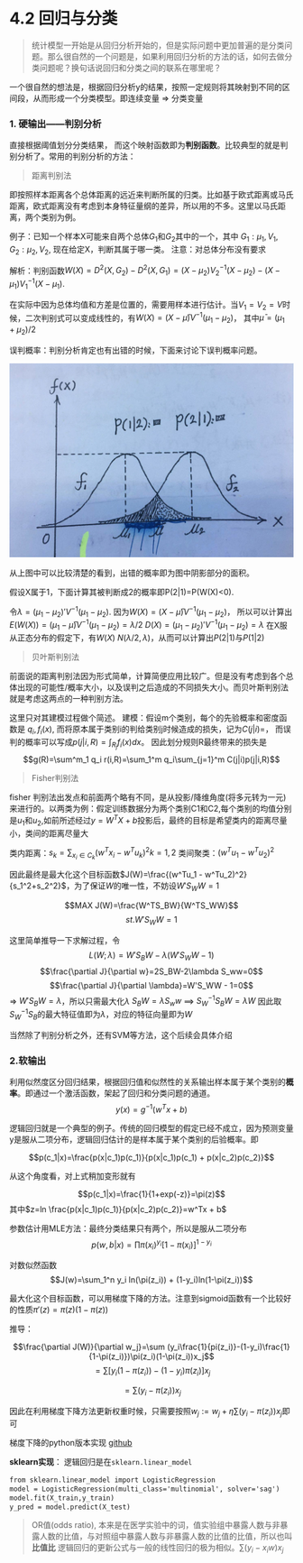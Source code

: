 # 4.2 回归与分类

> 统计模型一开始是从回归分析开始的，但是实际问题中更加普遍的是分类问题。那么很自然的一个问题是，如果利用回归分析的方法的话，如何去做分类问题呢？换句话说回归和分类之间的联系在哪里呢？


一个很自然的想法是，根据回归分析y的结果，按照一定规则将其映射到不同的区间段，从而形成一个分类模型。即连续变量 => 分类变量

### 1. 硬输出——判别分析
直接根据阈值划分分类结果， 而这个映射函数即为**判别函数**。比较典型的就是判别分析了。常用的判别分析的方法：

> 距离判别法

即按照样本距离各个总体距离的远近来判断所属的归类。比如基于欧式距离或马氏距离，欧式距离没有考虑到本身特征量纲的差异，所以用的不多。这里以马氏距离，两个类别为例。

例子：已知一个样本X可能来自两个总体$G_1$和$G_2$其中的一个，其中 $G_1: \mu_1,V_1, G_2:\mu_2, V_2$, 现在给定X，判断其属于哪一类。
注意：对总体分布没有要求

解析：判别函数$W(X)=D^2(X,G_2)-D^2(X,G_1)=(X-\mu_2)V_2^{-1}(X-\mu_2)-(X-\mu_1)V_1^{-1}(X-\mu_1)$.

在实际中因为总体均值和方差是位置的，需要用样本进行估计。当$V_1=V_2=V$时候，二次判别式可以变成线性的，有$W(X) = (X-\bar\mu)V^{-1}(\mu_1-\mu_2)$， 其中$\bar\mu = (\mu_1+\mu_2)/2$

误判概率：判别分析肯定也有出错的时候，下面来讨论下误判概率问题。

![](media/15383213879430/15384587841040.jpg)


从上图中可以比较清楚的看到，出错的概率即为图中阴影部分的面积。

假设X属于1，下面计算其被判断成2的概率即P(2|1)=P(W(X)<0). 

令$\lambda=(\mu_1-\mu_2)'V^{-1}(\mu_1-\mu_2)$. 因为$W(X) = (X-\bar\mu)V^{-1}(\mu_1-\mu_2)$， 所以可以计算出
$E(W(X))=(\mu_1-\bar\mu)V^{-1}(\mu_1-\mu_2)=\lambda/2$
$D(X)=(\mu_1-\mu_2)'V^{-1}(\mu_1-\mu_2)=\lambda$
在X服从正态分布的假定下，有$W(X)~N(\lambda/2, \lambda)$，从而可以计算出$P(2|1)$与$P(1|2)$


> 贝叶斯判别法

前面说的距离判别法因为形式简单，计算简便应用比较广。但是没有考虑到各个总体出现的可能性/概率大小，以及误判之后造成的不同损失大小。而贝叶斯判别法就是考虑这两点的一种判别方法。

这里只对其建模过程做个简述。
建模：假设m个类别，每个的先验概率和密度函数是 $q_i, f_i(x)$, 而将原本属于类别i的判给类别j时候造成的损失，记为$C(j|i)=$， 而误判的概率可以写成$p(j|i,R)=\int_{R_j}f_i(x)dx$。 因此划分规则R最终带来的损失是
$$g(R)=\sum^m_1 q_i r(i,R)=\sum_1^m q_i\sum_{j=1}^m C(j|i)p(j|i,R)$$


> Fisher判别法

fisher 判别法出发点和前面两个略有不同，是从投影/降维角度(将多元转为一元)来进行的。以两类为例：假定训练数据分为两个类别C1和C2,每个类别的均值分别是$u_1$和$u_2$,如前所述经过$y=W^TX+b$投影后，最终的目标是希望类内的距离尽量小，类间的距离尽量大


类内距离：$s_k=\sum_{x_i\in C_k}(w^Tx_i-w^Tu_k)^2   k=1,2$
类间聚类：$(w^Tu_1 - w^Tu_2)^2$

因此最终是最大化这个目标函数$J(W)=\frac{(w^Tu_1 - w^Tu_2)^2}{s_1^2+s_2^2}$，为了保证$W$的唯一性，不妨设$W'S_WW=1$


$$MAX J(W)=\frac{W^TS_BW}{W^TS_WW}$$
$$st. W'S_WW=1 $$

这里简单推导一下求解过程，令
$$L(W;\lambda)=W'S_BW-\lambda(W'S_WW -1) $$
$$\frac{\partial J}{\partial w}=2S_BW-2\lambda S_ww=0$$
$$\frac{\partial J}{\partial \lambda}=W'S_WW - 1=0$$
=> $W'S_BW=\lambda$，所以只需最大化$\lambda$
$S_BW=\lambda S_ww$  ==> $S_W^{-1}S_BW=\lambda W$
因此取$S_W^{-1}S_B$的最大特征值即为$\lambda$，对应的特征向量即为$W$


当然除了判别分析之外，还有SVM等方法，这个后续会具体介绍

### 2.软输出
利用似然度区分回归结果，根据回归值和似然性的关系输出样本属于某个类别的**概率**。即通过一个激活函数，架起了回归和分类问题的通道。
$$y(x) = g^{-1}(w^Tx+b)$$

逻辑回归就是一个典型的例子。传统的回归模型的假定已经不成立，因为预测变量y是服从二项分布，逻辑回归估计的是样本属于某个类别的后验概率。即

$$p(c_1|x)=\frac{p(x|c_1)p(c_1)}{p(x|c_1)p(c_1) + p(x|c_2)p(c_2)}$$

从这个角度看，对上式稍加变形就有

$$p(c_1|x)=\frac{1}{1+exp(-z)}=\pi(z)$$
其中$z=ln \frac{p(x|c_1)p(c_1)}{p(x|c_2)p(c_2)}=w^Tx + b$


参数估计用MLE方法：最终分类结果只有两个，所以是服从二项分布
$$p(w,b|x) = \prod \pi(x_i)^{y_i}[1-\pi(x_i)]^{1-y_i}$$

对数似然函数
$$J(w)=\sum_1^n y_i ln(\pi(z_i)) + (1-y_i)ln(1-\pi(z_i))$$

最大化这个目标函数，可以用梯度下降的方法。注意到sigmoid函数有一个比较好的性质$\pi'(z)=\pi(z)(1-\pi(z))$

推导：

$$\frac{\partial J(W)}{\partial w_j}=\sum (y_i\frac{1}{pi(z_i)}-(1-y_i)\frac{1}{1-\pi(z_i)})\pi(z_i)(1-\pi(z_i))x_j$$
$$=\sum [y_i(1-\pi(z_i)) - (1-y_i)\pi(z_i)]x_j$$

$$=\sum(y_i -\pi(z_i))x_j$$


因此在利用梯度下降方法更新权重时候，只需要按照$w_j:=w_j +\eta\sum(y_i -\pi(z_i))x_j$即可

梯度下降的python版本实现 [github](https://github.com/tjzzz/data_science/blob/master/statistical%20learning/logistic_regression.py)


**sklearn实现**： 逻辑回归是在`sklearn.linear_model`

```
from sklearn.linear_model import LogisticRegression
model = LogisticRegression(multi_class='multinomial', solver='sag')
model.fit(X_train,y_train)
y_pred = model.predict(X_test)
```


> OR值(odds ratio), 本来是在医学实验中的词，值实验组中暴露人数与非暴露人数的比值，与对照组中暴露人数与非暴露人数的比值的比值，所以也叫**比值比**
> 逻辑回归的更新公式与一般的线性回归的极为相似。$\sum(y_i-x_iw)x_j$


